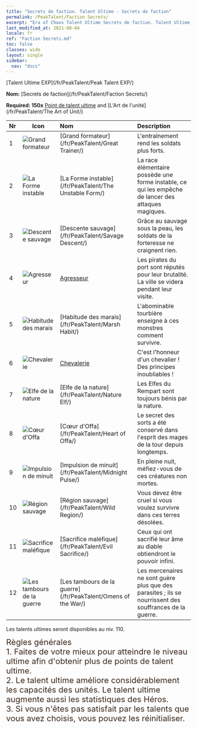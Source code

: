 ```yaml
---
title: "Secrets de faction. Talent Ultime - Secrets de faction"
permalink: /PeakTalent/Faction Secrets/
excerpt: "Era of Chaos Talent Ultime Secrets de faction. Talent Ultime Secrets de faction. Secrets de faction"
last_modified_at: 2021-08-04
locale: fr
ref: "Faction Secrets.md"
toc: false
classes: wide
layout: single
sidebar:
  nav: "docs"
---
```


  [Talent Ultime EXP](/fr/PeakTalent/Peak Talent EXP/)

  **Nom:** [Secrets de faction](/fr/PeakTalent/Faction Secrets/)

  **Required: 150x** [Point de talent ultime](/ItemsFR/con_934/) and [L'Art de l'unité](/fr/PeakTalent/The Art of Unit/)

  | Nr | Icon | Nom | Description |
  |:---|------|:-----------|:-----------|
  | 1 | ![Grand formateur](/images/pt/talent_3001.png) | [Grand formateur](/fr/PeakTalent/Great Trainer/) | L'entraînement rend les soldats plus forts. |
  | 2 | ![La Forme instable](/images/pt/talent_3002.png) | [La Forme instable](/fr/PeakTalent/The Unstable Form/) | La race élémentaire possède une forme instable, ce qui les empêche de lancer des attaques magiques. |
  | 3 | ![Descente sauvage](/images/pt/talent_3003.png) | [Descente sauvage](/fr/PeakTalent/Savage Descent/) | Grâce au sauvage sous la peau, les soldats de la forteresse ne craignent rien. |
  | 4 | ![Agresseur](/images/pt/talent_3004.png) | [Agresseur](/fr/PeakTalent/Aggressor/) | Les pirates du port sont réputés pour leur brutalité. La ville se videra pendant leur visite. |
  | 5 | ![Habitude des marais](/images/pt/talent_3005.png) | [Habitude des marais](/fr/PeakTalent/Marsh Habit/) | L'abominable tourbière enseigne à ces monstres comment survivre. |
  | 6 | ![Chevalerie](/images/pt/talent_3006.png) | [Chevalerie](/fr/PeakTalent/Chivalry/) | C'est l'honneur d'un chevalier ! Des principes inoubliables ! |
  | 7 | ![Elfe de la nature](/images/pt/talent_3007.png) | [Elfe de la nature](/fr/PeakTalent/Nature Elf/) | Les Elfes du Rempart sont toujours bénis par la nature. |
  | 8 | ![Cœur d'Offa](/images/pt/talent_3008.png) | [Cœur d'Offa](/fr/PeakTalent/Heart of Offa/) | Le secret des sorts a été conservé dans l'esprit des mages de la tour depuis longtemps. |
  | 9 | ![Impulsion de minuit](/images/pt/talent_3009.png) | [Impulsion de minuit](/fr/PeakTalent/Midnight Pulse/) | En pleine nuit, méfiez-vous de ces créatures non mortes. |
  | 10 | ![Région sauvage](/images/pt/talent_3010.png) | [Région sauvage](/fr/PeakTalent/Wild Region/) | Vous devez être cruel si vous voulez survivre dans ces terres désolées. |
  | 11 | ![Sacrifice maléfique](/images/pt/talent_3011.png) | [Sacrifice maléfique](/fr/PeakTalent/Evil Sacrifice/) | Ceux qui ont sacrifié leur âme au diable obtiendront le pouvoir infini. |
  | 12 | ![Les tambours de la guerre](/images/pt/talent_3012.png) | [Les tambours de la guerre](/fr/PeakTalent/Omens of the War/) | Les mercenaires ne sont guère plus que des parasites ; ils se nourrissent des souffrances de la guerre. |



  Les talents ultimes seront disponibles au niv. 110.

  <span style="color: #3c2a1e;font-size:22px">Règles générales</span><br/><span style="color: #3c2a1e;font-size:22px">1. Faites de votre mieux pour atteindre le niveau ultime afin d'obtenir plus de points de talent ultime. </span><br/><span style="color: #3c2a1e;font-size:22px">2. Le talent ultime améliore considérablement les capacités des unités. Le talent ultime augmente aussi les statistiques des Héros. </span><br/><span style="color: #3c2a1e;font-size:22px">3. Si vous n'êtes pas satisfait par les talents que vous avez choisis, vous pouvez les réinitialiser.</span><br/>

